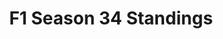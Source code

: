 ---
layout: seasons_archive
slug: s34
title: F1 Season 34 Standings
description: F1 Season 34 Standings
permalink: '/:categories/:title'
category: f1
menu_title: F1 Standings
menu_icon: /assets/site-img/f1-48x48.png
menu_hide: true
tiers:
    - { name: 'PC F1' }
    - { name: 'PC F2' }
    - { name: 'PC F3' }
    - { name: 'PC F4' }
    - { name: 'PC F5' }
    - { name: 'PC F6' }
    - { name: 'PC F7' }
    - { name: 'PC F8' }
    - { name: 'PC F9' }
    - { name: 'PC F10' }
    - { name: 'PC F11' }
    - { name: 'PC F12' }
    - { name: 'PC F13' }
    - { name: 'PC F14' }
    - { name: 'PC F15' }
    - { name: 'PS F1' }
    - { name: 'PS F2' }
    - { name: 'PS F3' }
    - { name: 'PS F4' }
    - { name: 'PS F5' }
    - { name: 'PS F6' }
    - { name: 'PS F7' }
    - { name: 'PS F8' }
    - { name: 'PS F9' }
    - { name: 'PS F10' }
    - { name: 'PS F11' }
    - { name: 'PS F12' }
    - { name: 'PS F13' }
    - { name: 'PS F14' }
---